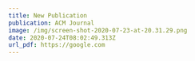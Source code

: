 ```yaml
---
title: New Publication
publication: ACM Journal
image: /img/screen-shot-2020-07-23-at-20.31.29.png
date: 2020-07-24T08:02:49.313Z
url_pdf: https://google.com
---
```

